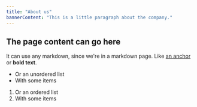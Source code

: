 ```yaml
---
title: "About us"
bannerContent: "This is a little paragraph about the company."
---
```


## The page content can go here

It can use any markdown, since we're in a markdown page. Like [an anchor](https://packtpub.com) or **bold text**.

* Or an unordered list
* With some items

1. Or an ordered list
1. With some items